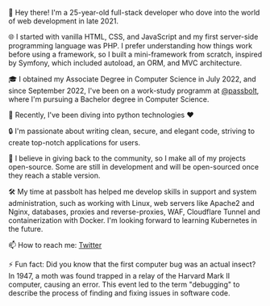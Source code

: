 🚀 Hey there! I'm a 25-year-old full-stack developer who dove into the world of web development in late 2021. 

🌐 I started with vanilla HTML, CSS, and JavaScript and my first server-side programming language was PHP. I prefer understanding how things work before using a framework, so I built a mini-framework from scratch, inspired by Symfony, which included autoload, an ORM, and MVC architecture.


🎓 I obtained my Associate Degree in Computer Science in July 2022, and since September 2022, I've been on a work-study programm at [@passbolt](https://www.github.com/passbolt), where I'm pursuing a Bachelor degree in Computer Science.


🔧 Recently, I've been diving into python technologies ❤️ 


🔒 I'm passionate about writing clean, secure, and elegant code, striving to create top-notch applications for users.


🌟 I believe in giving back to the community, so I make all of my projects open-source. Some are still in development and will be open-sourced once they reach a stable version.


🛠️ My time at passbolt has helped me develop skills in support and system administration, such as working with Linux, web servers like Apache2 and Nginx, databases, proxies and reverse-proxies, WAF, Cloudflare Tunnel and containerization with Docker. I'm looking forward to learning Kubernetes in the future.


📫 How to reach me: [Twitter](https://www.twitter.com/asyncmaster)


⚡ Fun fact: Did you know that the first computer bug was an actual insect? In 1947, a moth was found trapped in a relay of the Harvard Mark II computer, causing an error. This event led to the term "debugging" to describe the process of finding and fixing issues in software code.
